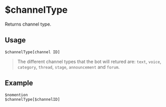 # $channelType

Returns channel type. 

## Usage
```
$channelType[channel ID]
```
> The different channel types that the bot will retured are: `text`, `voice`, `category`, `thread`, `stage`, `announcement` and `forum`.

## Example
```
$nomention
$channelType[$channelID]
```
